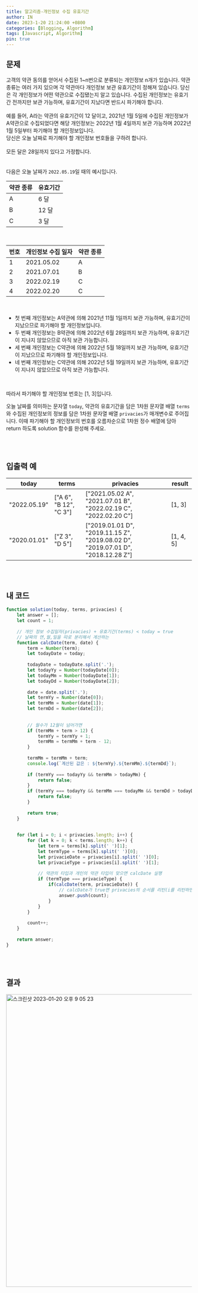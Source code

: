 ```yaml
---
title: 알고리즘-개인정보 수집 유효기간
author: IN
date: 2023-1-20 21:24:00 +0800
categories: [Blogging, Algorithm]
tags: [Javascript, Algorithm]
pin: true
---
```


## 문제
고객의 약관 동의를 얻어서 수집된 1~n번으로 분류되는 개인정보 n개가 있습니다. 약관 종류는 여러 가지 있으며 각 약관마다 개인정보 보관 유효기간이 정해져 있습니다. 당신은 각 개인정보가 어떤 약관으로 수집됐는지 알고 있습니다. 수집된 개인정보는 유효기간 전까지만 보관 가능하며, 유효기간이 지났다면 반드시 파기해야 합니다.
<br />
<br />
예를 들어, A라는 약관의 유효기간이 12 달이고, 2021년 1월 5일에 수집된 개인정보가 A약관으로 수집되었다면 해당 개인정보는 2022년 1월 4일까지 보관 가능하며 2022년 1월 5일부터 파기해야 할 개인정보입니다. 
<br />
당신은 오늘 날짜로 파기해야 할 개인정보 번호들을 구하려 합니다.
<br />
<br />
모든 달은 28일까지 있다고 가정합니다.
<br />
<br />
<br />
다음은 오늘 날짜가 `2022.05.19`일 때의 예시입니다.
<br />

| 약관 종류 | 유효기간 |
|-----------|----------|
| A         | 6 달     |
| B         | 12 달    |
| C         | 3 달     |

<br />

| 번호 | 개인정보 수집 일자 | 약관 종류 |
|------|--------------------|-----------|
| 1    | 2021.05.02         | A         |
| 2    | 2021.07.01         | B         |
| 3    | 2022.02.19         | C         |
| 4    | 2022.02.20         | C         |

<br />

- 첫 번째 개인정보는 A약관에 의해 2021년 11월 1일까지 보관 가능하며, 유효기간이 지났으므로 파기해야 할 개인정보입니다.
- 두 번째 개인정보는 B약관에 의해 2022년 6월 28일까지 보관 가능하며, 유효기간이 지나지 않았으므로 아직 보관 가능합니다.
- 세 번째 개인정보는 C약관에 의해 2022년 5월 18일까지 보관 가능하며, 유효기간이 지났으므로 파기해야 할 개인정보입니다.
- 네 번째 개인정보는 C약관에 의해 2022년 5월 19일까지 보관 가능하며, 유효기간이 지나지 않았으므로 아직 보관 가능합니다.

<br />

따라서 파기해야 할 개인정보 번호는 [1, 3]입니다.

오늘 날짜를 의미하는 문자열 `today`, 약관의 유효기간을 담은 1차원 문자열 배열 `terms`와 수집된 개인정보의 정보를 담은 1차원 문자열 배열 `privacies`가 매개변수로 주어집니다. 이때 파기해야 할 개인정보의 번호를 오름차순으로 1차원 정수 배열에 담아 return 하도록 solution 함수를 완성해 주세요.

<br />
<br />

## 입출력 예

|   today         |   terms                   |   privacies                                                                         |   result     |
|-----------------|---------------------------|-------------------------------------------------------------------------------------|--------------|
|   "2022.05.19"  |   ["A 6", "B 12", "C 3"]  |   ["2021.05.02 A", "2021.07.01 B", "2022.02.19 C", "2022.02.20 C"]                  |   [1, 3]     |
|   "2020.01.01"  |   ["Z 3", "D 5"]          |   ["2019.01.01 D", "2019.11.15 Z", "2019.08.02 D", "2019.07.01 D", "2018.12.28 Z"]  |   [1, 4, 5]  |

<br />
<br />

## 내 코드

```js
function solution(today, terms, privacies) {
    let answer = [];
    let count = 1;
    
    // 개인 정보 수집일자(privacies) + 유효기간(terms) < today = true
    // 날짜의 연,월,일을 따로 분리해서 계산하는 
    function calcDate(term, date) {
        term = Number(term);
        let todayDate = today;
        
        todayDate = todayDate.split('.');
        let todayYy = Number(todayDate[0]);
        let todayMm = Number(todayDate[1]);
        let todayDd = Number(todayDate[2]);
        
        date = date.split('.');
        let termYy = Number(date[0]);
        let termMm = Number(date[1]);
        let termDd = Number(date[2]);
        
        
        // 월수가 12월이 넘어가면 
        if (termMm + term > 12) {
            termYy = termYy + 1;
            termMm = termMm + term - 12;
        }
        
        termMm = termMm + term;
        console.log(`계산된 값은 : ${termYy}.${termMm}.${termDd}`);
        
        if (termYy === todayYy && termMm > todayMm) {
            return false;
        } 
        if (termYy === todayYy && termMm === todayMm && termDd > todayDd) {
            return false;
        }
        
        return true;
    }
    
    
    for (let i = 0; i < privacies.length; i++) {
        for (let k = 0; k < terms.length; k++) {
            let term = terms[k].split(' ')[1];
            let termType = terms[k].split(' ')[0];
            let privacieDate = privacies[i].split(' ')[0];
            let privacieType = privacies[i].split(' ')[1];
            
            // 약관의 타입과 개인의 약관 타입이 맞으면 calcDate 실행
            if (termType === privacieType) {
                if(calcDate(term, privacieDate)) {
                    // calcDate가 true면 privacies의 순서를 리턴(i를 리턴하면 되는 것인데...)
                    answer.push(count);
                }
            }
        }
        
        count++;
    }
    
    return answer;
}

```

<br />
<br />

## 결과
<img width="792" alt="스크린샷 2023-01-20 오후 9 05 23" src="https://user-images.githubusercontent.com/65399118/213699419-a76c98e9-bee4-4f0f-9872-6d212317d6fb.png">
